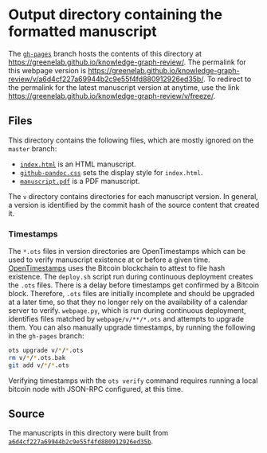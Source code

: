 # Output directory containing the formatted manuscript

The [`gh-pages`](https://github.com/greenelab/knowledge-graph-review/tree/gh-pages) branch hosts the contents of this directory at https://greenelab.github.io/knowledge-graph-review/.
The permalink for this webpage version is https://greenelab.github.io/knowledge-graph-review/v/a6d4cf227a69944b2c9e55f4fd880912926ed35b/.
To redirect to the permalink for the latest manuscript version at anytime, use the link https://greenelab.github.io/knowledge-graph-review/v/freeze/.

## Files

This directory contains the following files, which are mostly ignored on the `master` branch:

+ [`index.html`](index.html) is an HTML manuscript.
+ [`github-pandoc.css`](github-pandoc.css) sets the display style for `index.html`.
+ [`manuscript.pdf`](manuscript.pdf) is a PDF manuscript.

The `v` directory contains directories for each manuscript version.
In general, a version is identified by the commit hash of the source content that created it.

### Timestamps

The `*.ots` files in version directories are OpenTimestamps which can be used to verify manuscript existence at or before a given time.
[OpenTimestamps](https://opentimestamps.org/) uses the Bitcoin blockchain to attest to file hash existence.
The `deploy.sh` script run during continuous deployment creates the `.ots` files.
There is a delay before timestamps get confirmed by a Bitcoin block.
Therefore, `.ots` files are initially incomplete and should be upgraded at a later time, so that they no longer rely on the availability of a calendar server to verify.
`webpage.py`, which is run during continuous deployment, identifies files matched by `webpage/v/**/*.ots` and attempts to upgrade them.
You can also manually upgrade timestamps, by running the following in the `gh-pages` branch:

```sh
ots upgrade v/*/*.ots
rm v/*/*.ots.bak
git add v/*/*.ots
```

Verifying timestamps with the `ots verify` command requires running a local bitcoin node with JSON-RPC configured, at this time.

## Source

The manuscripts in this directory were built from
[`a6d4cf227a69944b2c9e55f4fd880912926ed35b`](https://github.com/greenelab/knowledge-graph-review/commit/a6d4cf227a69944b2c9e55f4fd880912926ed35b).
